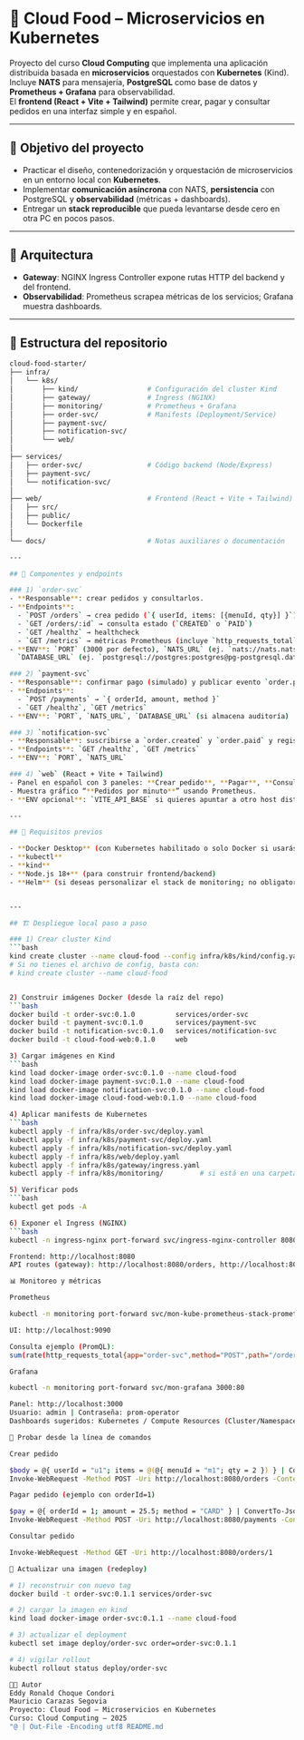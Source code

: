 # 🍔 Cloud Food – Microservicios en Kubernetes

Proyecto del curso **Cloud Computing** que implementa una aplicación distribuida basada en **microservicios** orquestados con **Kubernetes** (Kind).  
Incluye **NATS** para mensajería, **PostgreSQL** como base de datos y **Prometheus + Grafana** para observabilidad.  
El **frontend (React + Vite + Tailwind)** permite crear, pagar y consultar pedidos en una interfaz simple y en español.

---

## 🎯 Objetivo del proyecto

- Practicar el diseño, contenedorización y orquestación de microservicios en un entorno local con **Kubernetes**.
- Implementar **comunicación asíncrona** con NATS, **persistencia** con PostgreSQL y **observabilidad** (métricas + dashboards).
- Entregar un **stack reproducible** que pueda levantarse desde cero en otra PC en pocos pasos.

---

## 🧩 Arquitectura


- **Gateway**: NGINX Ingress Controller expone rutas HTTP del backend y del frontend.
- **Observabilidad**: Prometheus scrapea métricas de los servicios; Grafana muestra dashboards.

---

## 📁 Estructura del repositorio

```bash
cloud-food-starter/
├── infra/
│   └── k8s/
│       ├── kind/                 # Configuración del cluster Kind
│       ├── gateway/              # Ingress (NGINX)
│       ├── monitoring/           # Prometheus + Grafana
│       ├── order-svc/            # Manifests (Deployment/Service)
│       ├── payment-svc/
│       ├── notification-svc/
│       └── web/
│
├── services/
│   ├── order-svc/                # Código backend (Node/Express)
│   ├── payment-svc/
│   └── notification-svc/
│
├── web/                          # Frontend (React + Vite + Tailwind)
│   ├── src/
│   ├── public/
│   └── Dockerfile
│
└── docs/                         # Notas auxiliares o documentación

---

## 🧱 Componentes y endpoints

### 1) `order-svc`
- **Responsable**: crear pedidos y consultarlos.
- **Endpoints**:
  - `POST /orders` → crea pedido (`{ userId, items: [{menuId, qty}] }`)
  - `GET /orders/:id` → consulta estado (`CREATED` o `PAID`)
  - `GET /healthz` → healthcheck
  - `GET /metrics` → métricas Prometheus (incluye `http_requests_total`)
- **ENV**: `PORT` (3000 por defecto), `NATS_URL` (ej. `nats://nats.nats.svc.cluster.local:4222`),  
  `DATABASE_URL` (ej. `postgresql://postgres:postgres@pg-postgresql.data.svc.cluster.local:5432/orders`)

### 2) `payment-svc`
- **Responsable**: confirmar pago (simulado) y publicar evento `order.paid`.
- **Endpoints**:
  - `POST /payments` → `{ orderId, amount, method }`
  - `GET /healthz`, `GET /metrics`
- **ENV**: `PORT`, `NATS_URL`, `DATABASE_URL` (si almacena auditoría)

### 3) `notification-svc`
- **Responsable**: suscribirse a `order.created` y `order.paid` y registrar/emitir notificaciones.
- **Endpoints**: `GET /healthz`, `GET /metrics`
- **ENV**: `PORT`, `NATS_URL`

### 4) `web` (React + Vite + Tailwind)
- Panel en español con 3 paneles: **Crear pedido**, **Pagar**, **Consultar**.
- Muestra gráfico “**Pedidos por minuto**” usando Prometheus.
- **ENV opcional**: `VITE_API_BASE` si quieres apuntar a otro host distinto del Ingress.

---

## 🧰 Requisitos previos

- **Docker Desktop** (con Kubernetes habilitado o solo Docker si usarás Kind)
- **kubectl**
- **kind**
- **Node.js 18+** (para construir frontend/backend)
- **Helm** (si deseas personalizar el stack de monitoring; no obligatorio para los manifests incluidos)


---

## 🏗️ Despliegue local paso a paso

### 1) Crear cluster Kind
```bash
kind create cluster --name cloud-food --config infra/k8s/kind/config.yaml
# Si no tienes el archivo de config, basta con:
# kind create cluster --name cloud-food


2) Construir imágenes Docker (desde la raíz del repo)
```bash
docker build -t order-svc:0.1.0          services/order-svc
docker build -t payment-svc:0.1.0        services/payment-svc
docker build -t notification-svc:0.1.0   services/notification-svc
docker build -t cloud-food-web:0.1.0     web

3) Cargar imágenes en Kind
```bash
kind load docker-image order-svc:0.1.0 --name cloud-food
kind load docker-image payment-svc:0.1.0 --name cloud-food
kind load docker-image notification-svc:0.1.0 --name cloud-food
kind load docker-image cloud-food-web:0.1.0 --name cloud-food

4) Aplicar manifests de Kubernetes
```bash
kubectl apply -f infra/k8s/order-svc/deploy.yaml
kubectl apply -f infra/k8s/payment-svc/deploy.yaml
kubectl apply -f infra/k8s/notification-svc/deploy.yaml
kubectl apply -f infra/k8s/web/deploy.yaml
kubectl apply -f infra/k8s/gateway/ingress.yaml
kubectl apply -f infra/k8s/monitoring/         # si está en una carpeta con varios archivos

5) Verificar pods
```bash
kubectl get pods -A

6) Exponer el Ingress (NGINX)
```bash
kubectl -n ingress-nginx port-forward svc/ingress-nginx-controller 8080:80

Frontend: http://localhost:8080
API routes (gateway): http://localhost:8080/orders, http://localhost:8080/payments …

📊 Monitoreo y métricas

Prometheus

kubectl -n monitoring port-forward svc/mon-kube-prometheus-stack-prometheus 9090:9090

UI: http://localhost:9090

Consulta ejemplo (PromQL):
sum(rate(http_requests_total{app="order-svc",method="POST",path="/orders"}[1m]))

Grafana

kubectl -n monitoring port-forward svc/mon-grafana 3000:80

Panel: http://localhost:3000
Usuario: admin | Contraseña: prom-operator
Dashboards sugeridos: Kubernetes / Compute Resources (Cluster/Namespace/Pod)

🧪 Probar desde la línea de comandos

Crear pedido

$body = @{ userId = "u1"; items = @(@{ menuId = "m1"; qty = 2 }) } | ConvertTo-Json
Invoke-WebRequest -Method POST -Uri http://localhost:8080/orders -ContentType 'application/json' -Body $body

Pagar pedido (ejemplo con orderId=1)

$pay = @{ orderId = 1; amount = 25.5; method = "CARD" } | ConvertTo-Json
Invoke-WebRequest -Method POST -Uri http://localhost:8080/payments -ContentType 'application/json' -Body $pay

Consultar pedido

Invoke-WebRequest -Method GET -Uri http://localhost:8080/orders/1

🔄 Actualizar una imagen (redeploy)

# 1) reconstruir con nuevo tag
docker build -t order-svc:0.1.1 services/order-svc

# 2) cargar la imagen en kind
kind load docker-image order-svc:0.1.1 --name cloud-food

# 3) actualizar el deployment
kubectl set image deploy/order-svc order=order-svc:0.1.1

# 4) vigilar rollout
kubectl rollout status deploy/order-svc

👨‍💻 Autor
Eddy Ronald Choque Condori
Mauricio Carazas Segovia
Proyecto: Cloud Food – Microservicios en Kubernetes
Curso: Cloud Computing – 2025
"@ | Out-File -Encoding utf8 README.md